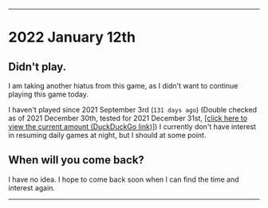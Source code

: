 
***

# 2022 January 12th

## Didn't play.

I am taking another hiatus from this game, as I didn't want to continue playing this game today.

I haven't played since 2021 September 3rd (`131 days ago`) (Double checked as of 2021 December 30th, tested for 2021 December 31st, [[click here to view the current amount (DuckDuckGo link)]](https://duckduckgo.com/?q=Days+since+September+3rd+2021&t=ffab&ia=answer)) I currently don't have interest in resuming daily games at night, but I should at some point.

## When will you come back?

I have no idea. I hope to come back soon when I can find the time and interest again.

***
